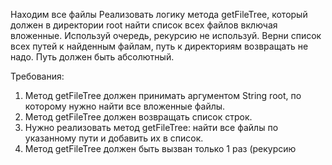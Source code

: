 Находим все файлы
Реализовать логику метода getFileTree, который должен в директории root найти список всех файлов включая вложенные.
Используй очередь, рекурсию не используй.
Верни список всех путей к найденным файлам, путь к директориям возвращать не надо.
Путь должен быть абсолютный.


Требования:
1. Метод getFileTree должен принимать аргументом String root, по которому нужно найти все вложенные файлы.
2. Метод getFileTree должен возвращать список строк.
3. Нужно реализовать метод getFileTree: найти все файлы по указанному пути и добавить их в список.
4. Метод getFileTree должен быть вызван только 1 раз (рекурсию
